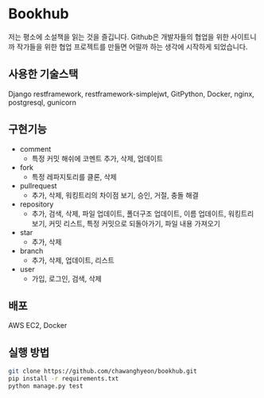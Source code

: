 # Bookhub

저는 평소에 소설책을 읽는 것을 즐깁니다. Github은 개발자들의 협업을 위한 사이트니까 작가들을 위한 협업 프로젝트를 만들면 어떨까 하는 생각에 시작하게 되었습니다.

## 사용한 기술스택

Django restframework, restframework-simplejwt, GitPython, Docker, nginx, postgresql, gunicorn

## 구현기능

- comment
    - 특정 커밋 해쉬에 코멘트 추가, 삭제, 업데이트
- fork
    - 특정 레파지토리를 클론, 삭제
- pullrequest
    - 추가, 삭제, 워킹트리의 차이점 보기, 승인, 거절, 충돌 해결
- repository
    - 추가, 검색, 삭제, 파일 업데이트, 폴더구조 업데이트, 이름 업데이트, 워킹트리 보기, 커밋 리스트, 특정 커밋으로 되돌아가기, 파일 내용 가져오기
- star
    - 추가, 삭제
- branch
    - 추가, 삭제, 업데이트, 리스트
- user
    - 가입, 로그인, 검색, 삭제

## 배포

AWS EC2, Docker

## 실행 방법

```bash
git clone https://github.com/chawanghyeon/bookhub.git
pip install -r requirements.txt
python manage.py test
```
